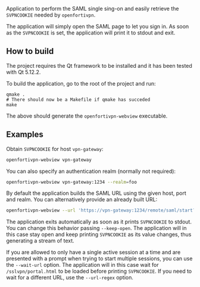 Application to perform the SAML single sing-on and easily retrieve the
`SVPNCOOKIE` needed by `openfortivpn`.

The application will simply open the SAML page to let you sign in.
As soon as the `SVPNCOOKIE` is set, the application will print it to
stdout and exit.


## How to build

The project requires the Qt framework to be installed and it has
been tested with Qt 5.12.2.

To build the application, go to the root of the project and run:
```shell
qmake .
# There should now be a Makefile if qmake has succeded
make
```

The above should generate the `openfortivpn-webview` executable.


## Examples

Obtain `SVPNCOOKIE` for host `vpn-gateway`:
```sh
openfortivpn-webview vpn-gateway
```

You can also specify an authentication realm (normally not required):
```sh
openfortivpn-webview vpn-gateway:1234 --realm=foo
```

By default the application builds the SAML URL using the given host,
port and realm. You can alternatively provide an already built URL:

```sh
openfortivpn-webview --url 'https://vpn-gateway:1234/remote/saml/start?realm=foo'
```

The application exits automatically as soon as it prints `SVPNCOOKIE` to
stdout. You can change this behavior passing `--keep-open`. The application
will in this case stay open and keep printing `SVPNCOOKIE` as its value
changes, thus generating a stream of text.

If you are allowed to only have a single active session at a time and are
presented with a prompt when trying to start multiple sessions, you can
use the `--wait-url` option. The application will in this case wait for
`/sslvpn/portal.html` to be loaded before printing `SVPNCOOKIE`.
If you need to wait for a different URL, use the `--url-regex` option.
